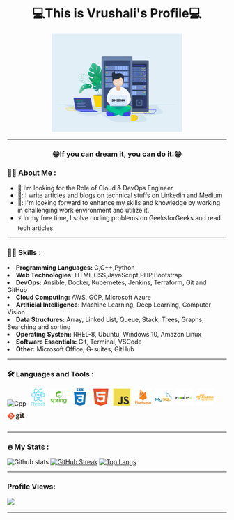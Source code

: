 ###
<div id="header" align="center">
  <h1>💻This is Vrushali's Profile💻</h1>
  <img src="dev-ops-gif-dr.gif" width="300" />
  </div>
 
 ---
 <h3 align="center">😁If you can dream it, you can do it.😁</h3>

### :woman_technologist: About Me :
- :telescope: I’m looking for the Role of Cloud & DevOps Engineer
- 💭: I write articles and blogs on technical stuffs on Linkedin and Medium
- 🔎: I'm looking forward to enhance my skills and knowledge by working in challenging work environment and utilize it.
- :zap: In my free time, I solve coding problems on GeeksforGeeks and read tech articles. 

---

### :woman_technologist: Skills :
<li><strong>Programming Languages:</strong> C,C++,Python </li>
<li><strong>Web Technologies:</strong> HTML,CSS,JavaScript,PHP,Bootstrap</li>
<li><strong>DevOps:</strong> Ansible, Docker, Kubernetes, Jenkins, Terraform, Git and GitHub</li>
<li><strong>Cloud Computing:</strong> AWS, GCP, Microsoft Azure</li>
<li><strong>Artificial Intelligence:</strong> Machine Learning, Deep Learning, Computer Vision</li>
<li><strong>Data Structures:</strong> Array, Linked List, Queue, Stack, Trees, Graphs, Searching and sorting</li>
<li><strong>Operating System:</strong> RHEL-8, Ubuntu, Windows 10, Amazon Linux</li>
<li><strong>Software Essentials:</strong> Git, Terminal, VSCode</li>
<li><strong>Other:</strong> Microsoft Office, G-suites, GitHub</li>

---

### :hammer_and_wrench: Languages and Tools :
<div>
  <img src="https://icons.iconarchive.com/icons/hopstarter/sleek-xp-software/256/Dev-icon.png" title="C++" alt="Cpp" width="40" height="40"/>&nbsp;
  <img src="https://github.com/devicons/devicon/blob/master/icons/react/react-original-wordmark.svg" title="React" alt="React" width="40" height="40"/>&nbsp;
  <img src="https://github.com/devicons/devicon/blob/master/icons/spring/spring-original-wordmark.svg" title="Spring" alt="Spring" width="40" height="40"/>&nbsp;
  <img src="https://github.com/devicons/devicon/blob/master/icons/css3/css3-plain-wordmark.svg"  title="CSS3" alt="CSS" width="40" height="40"/>&nbsp;
  <img src="https://github.com/devicons/devicon/blob/master/icons/html5/html5-original.svg" title="HTML5" alt="HTML" width="40" height="40"/>&nbsp;
  <img src="https://github.com/devicons/devicon/blob/master/icons/javascript/javascript-original.svg" title="JavaScript" alt="JavaScript" width="40" height="40"/>&nbsp;
  <img src="https://github.com/devicons/devicon/blob/master/icons/firebase/firebase-plain-wordmark.svg" title="Firebase" alt="Firebase" width="40" height="40"/>&nbsp;
  <img src="https://github.com/devicons/devicon/blob/master/icons/mysql/mysql-original-wordmark.svg" title="MySQL"  alt="MySQL" width="40" height="40"/>&nbsp;
  <img src="https://github.com/devicons/devicon/blob/master/icons/nodejs/nodejs-original-wordmark.svg" title="NodeJS" alt="NodeJS" width="40" height="40"/>&nbsp;
  <img src="https://github.com/devicons/devicon/blob/master/icons/amazonwebservices/amazonwebservices-plain-wordmark.svg" title="AWS" alt="AWS" width="40" height="40"/>&nbsp;
  <img src="https://github.com/devicons/devicon/blob/master/icons/git/git-original-wordmark.svg" title="Git" alt="Git" width="40" height="40"/>
</div>

---

### :fire: My Stats :

![Github stats](https://github-readme-stats.vercel.app/api?username=Vrush-cmd&theme=highcontrast&show_icons=true&count_private=true)
[![GitHub Streak](http://github-readme-streak-stats.herokuapp.com?user=Vrush-cmd&theme=dark&background=000000)](https://git.io/streak-stats)
[![Top Langs](https://github-readme-stats.vercel.app/api/top-langs/?username=Vrush-cmd&layout=compact&theme=vision-friendly-dark)](https://github.com/anuraghazra/github-readme-stats)

---

### Profile Views:

![](https://komarev.com/ghpvc/?username=Vrush-cmd&color=red)

---







  

<!--
**Vrush-cmd/Vrush-cmd** is a ✨ _special_ ✨ repository because its `README.md` (this file) appears on your GitHub profile.

Here are some ideas to get you started:

- 🔭 I’m currently working on ...
- 🌱 I’m currently learning ...
- 👯 I’m looking to collaborate on ...
- 🤔 I’m looking for help with ...
- 💬 Ask me about ...
- 📫 How to reach me: ...
- 😄 Pronouns: ...
- ⚡ Fun fact: ...
-->
